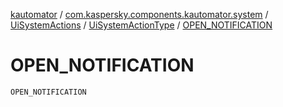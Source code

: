 [kautomator](../../../index.md) / [com.kaspersky.components.kautomator.system](../../index.md) / [UiSystemActions](../index.md) / [UiSystemActionType](index.md) / [OPEN_NOTIFICATION](./-o-p-e-n_-n-o-t-i-f-i-c-a-t-i-o-n.md)

# OPEN_NOTIFICATION

`OPEN_NOTIFICATION`